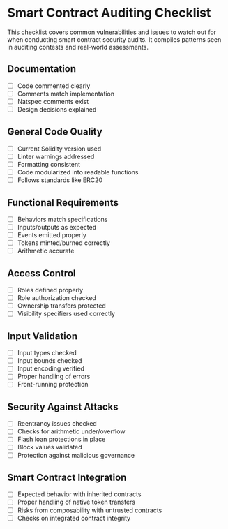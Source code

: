 # Smart Contract Auditing Checklist

This checklist covers common vulnerabilities and issues to watch out for when conducting smart contract security audits. It compiles patterns seen in auditing contests and real-world assessments.

## Documentation

- [ ] Code commented clearly  
- [ ] Comments match implementation
- [ ] Natspec comments exist
- [ ] Design decisions explained

## General Code Quality

- [ ] Current Solidity version used
- [ ] Linter warnings addressed  
- [ ] Formatting consistent
- [ ] Code modularized into readable functions
- [ ] Follows standards like ERC20

## Functional Requirements

- [ ] Behaviors match specifications
- [ ] Inputs/outputs as expected
- [ ] Events emitted properly
- [ ] Tokens minted/burned correctly
- [ ] Arithmetic accurate

## Access Control

- [ ] Roles defined properly
- [ ] Role authorization checked
- [ ] Ownership transfers protected
- [ ] Visibility specifiers used correctly

## Input Validation

- [ ] Input types checked
- [ ] Input bounds checked
- [ ] Input encoding verified
- [ ] Proper handling of errors
- [ ] Front-running protection

## Security Against Attacks

- [ ] Reentrancy issues checked
- [ ] Checks for arithmetic under/overflow   
- [ ] Flash loan protections in place
- [ ] Block values validated
- [ ] Protection against malicious governance

## Smart Contract Integration

- [ ] Expected behavior with inherited contracts
- [ ] Proper handling of native token transfers   
- [ ] Risks from composability with untrusted contracts
- [ ] Checks on integrated contract integrity
